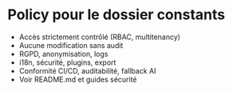 # Policy pour le dossier constants

- Accès strictement contrôlé (RBAC, multitenancy)
- Aucune modification sans audit
- RGPD, anonymisation, logs
- i18n, sécurité, plugins, export
- Conformité CI/CD, auditabilité, fallback AI
- Voir README.md et guides sécurité
